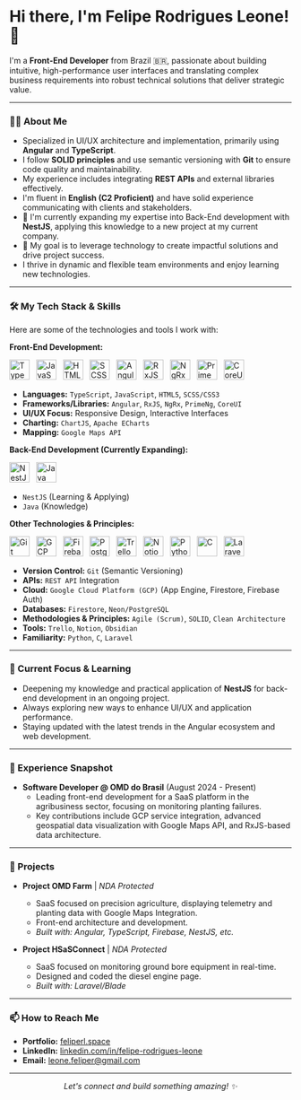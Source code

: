 # Hi there, I'm Felipe Rodrigues Leone! 👋

I'm a **Front-End Developer** from Brazil 🇧🇷, passionate about building intuitive, high-performance user interfaces and translating complex business requirements into robust technical solutions that deliver strategic value.

---

### 👨‍💻 About Me

* Specialized in UI/UX architecture and implementation, primarily using **Angular** and **TypeScript**.
* I follow **SOLID principles** and use semantic versioning with **Git** to ensure code quality and maintainability.
* My experience includes integrating **REST APIs** and external libraries effectively.
* I'm fluent in **English (C2 Proficient)** and have solid experience communicating with clients and stakeholders.
* 🌱 I'm currently expanding my expertise into Back-End development with **NestJS**, applying this knowledge to a new project at my current company.
* 🚀 My goal is to leverage technology to create impactful solutions and drive project success.
* I thrive in dynamic and flexible team environments and enjoy learning new technologies.

---

### 🛠️ My Tech Stack & Skills

Here are some of the technologies and tools I work with:

**Front-End Development:**
<p align="left">
  <img src="https://cdn.jsdelivr.net/gh/devicons/devicon@latest/icons/typescript/typescript-original.svg" alt="TypeScript" width="36" height="36"/>&nbsp;&nbsp;
  <img src="https://cdn.jsdelivr.net/gh/devicons/devicon@latest/icons/javascript/javascript-original.svg" alt="JavaScript" width="36" height="36"/>&nbsp;&nbsp;
  <img src="https://cdn.jsdelivr.net/gh/devicons/devicon@latest/icons/html5/html5-original.svg" alt="HTML5" width="36" height="36"/>&nbsp;&nbsp;
  <img src="https://cdn.jsdelivr.net/gh/devicons/devicon@latest/icons/sass/sass-original.svg" alt="SCSS" width="36" height="36"/>&nbsp;&nbsp;
  <img src="https://cdn.jsdelivr.net/gh/devicons/devicon@latest/icons/angular/angular-original.svg" alt="Angular" width="36" height="36"/>&nbsp;&nbsp;
  <img src="https://cdn.jsdelivr.net/gh/devicons/devicon@latest/icons/rxjs/rxjs-original.svg" alt="RxJS" width="36" height="36"/>&nbsp;&nbsp;
  <img src="https://raw.githubusercontent.com/gilbarbara/logos/main/logos/ngrx.svg" alt="NgRx" width="36" height="36"/>&nbsp;&nbsp;
  <img src="https://i0.wp.com/www.primefaces.org/wp-content/uploads/2018/05/primeng-logo.png?ssl=1" alt="PrimeNG" width="36" height="36"/>&nbsp;&nbsp;
  <img src="https://coreui.io/images/brand/coreui-signet.svg" alt="CoreUI" width="36" height="36"/>&nbsp;&nbsp;
</p>

* **Languages:** `TypeScript`, `JavaScript`, `HTML5`, `SCSS/CSS3`
* **Frameworks/Libraries:** `Angular`, `RxJS`, `NgRx`, `PrimeNg`, `CoreUI`
* **UI/UX Focus:** Responsive Design, Interactive Interfaces
* **Charting:** `ChartJS`, `Apache ECharts`
* **Mapping:** `Google Maps API`

**Back-End Development (Currently Expanding):**
<p align="left">
  <img src="https://cdn.jsdelivr.net/gh/devicons/devicon@latest/icons/nestjs/nestjs-original.svg" alt="NestJS" width="36" height="36"/>&nbsp;&nbsp;
  <img src="https://cdn.jsdelivr.net/gh/devicons/devicon@latest/icons/java/java-original.svg" alt="Java" width="36" height="36"/>
</p>

* `NestJS` (Learning & Applying)
* `Java` (Knowledge)

**Other Technologies & Principles:**
<p align="left">
  <img src="https://cdn.jsdelivr.net/gh/devicons/devicon@latest/icons/git/git-original.svg" alt="Git" width="36" height="36"/>&nbsp;&nbsp;
  <img src="https://cdn.jsdelivr.net/gh/devicons/devicon@latest/icons/googlecloud/googlecloud-original.svg" alt="GCP" width="36" height="36"/>&nbsp;&nbsp;
  <img src="https://cdn.jsdelivr.net/gh/devicons/devicon@latest/icons/firebase/firebase-original.svg" alt="Firebase" width="36" height="36"/>&nbsp;&nbsp;
  <img src="https://cdn.jsdelivr.net/gh/devicons/devicon@latest/icons/postgresql/postgresql-original.svg" alt="PostgreSQL" width="36" height="36"/>&nbsp;&nbsp;
  <img src="https://cdn.jsdelivr.net/gh/devicons/devicon@latest/icons/trello/trello-plain.svg" alt="Trello" width="36" height="36"/>&nbsp;&nbsp;
  <img src="https://cdn.jsdelivr.net/gh/devicons/devicon@latest/icons/notion/notion-original.svg" alt="Notion" width="36" height="36"/>&nbsp;&nbsp;
  <img src="https://cdn.jsdelivr.net/gh/devicons/devicon@latest/icons/python/python-original.svg" alt="Python" width="36" height="36"/>&nbsp;&nbsp;
  <img src="https://cdn.jsdelivr.net/gh/devicons/devicon@latest/icons/c/c-original.svg" alt="C" width="36" height="36"/>&nbsp;&nbsp;
  <img src="https://cdn.jsdelivr.net/gh/devicons/devicon@latest/icons/laravel/laravel-original.svg" alt="Laravel" width="36" height="36"/>
</p>

* **Version Control:** `Git` (Semantic Versioning)
* **APIs:** `REST API` Integration
* **Cloud:** `Google Cloud Platform (GCP)` (App Engine, Firestore, Firebase Auth)
* **Databases:** `Firestore`, `Neon/PostgreSQL`
* **Methodologies & Principles:** `Agile (Scrum)`, `SOLID`, `Clean Architecture`
* **Tools:** `Trello`, `Notion`, `Obsidian`
* **Familiarity:** `Python`, `C`, `Laravel`

---

### 🚀 Current Focus & Learning

* Deepening my knowledge and practical application of **NestJS** for back-end development in an ongoing project.
* Always exploring new ways to enhance UI/UX and application performance.
* Staying updated with the latest trends in the Angular ecosystem and web development.

---

### 💼 Experience Snapshot

* **Software Developer @ OMD do Brasil** (August 2024 - Present)
    * Leading front-end development for a SaaS platform in the agribusiness sector, focusing on monitoring planting failures.
    * Key contributions include GCP service integration, advanced geospatial data visualization with Google Maps API, and RxJS-based data architecture.

---

### 🌟 Projects

* **Project OMD Farm** | *NDA Protected*
    * SaaS focused on precision agriculture, displaying telemetry and planting data with Google Maps Integration.
    * Front-end architecture and development.
    * *Built with: Angular, TypeScript, Firebase, NestJS, etc.*

* **Project HSaSConnect** | *NDA Protected*
    * SaaS focused on monitoring ground bore equipment in real-time.
    * Designed and coded the diesel engine page.
    * *Built with: Laravel/Blade*

---

### 📫 How to Reach Me

* **Portfolio:** [feliperl.space](https://feliperl.space)
* **LinkedIn:** [linkedin.com/in/felipe-rodrigues-leone](https://www.linkedin.com/in/felipe-rodrigues-leone/)
* **Email:** [leone.feliper@gmail.com](mailto:leone.feliper@gmail.com)

---

<p align="center">
  <em>Let's connect and build something amazing! ✨</em>
</p>
